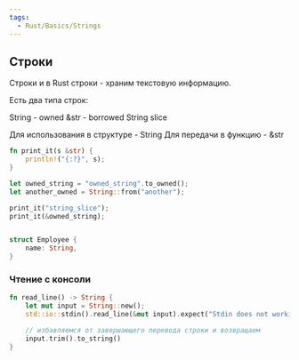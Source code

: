 ```yaml
---
tags:
  - Rust/Basics/Strings
---
```

## Строки

Строки и в Rust  строки - храним текстовую информацию.

Есть два типа строк:

String - owned
&str     - borrowed String slice

Для использования в структуре - String
Для передачи в функцию - &str

```rust
fn print_it(s &str) {
    println!("{:?}", s);
}

let owned_string = "owned_string".to_owned();
let another_owned = String::from("another");

print_it("string_slice");
print_it(&owned_string);


struct Employee {
    name: String,
}
```

### Чтение с консоли

```rust
fn read_line() -> String {
    let mut input = String::new();
    std::io::stdin().read_line(&mut input).expect("Stdin does not working");

    // избавляемся от завершающего перевода строки и возвращаем
    input.trim().to_string()
}
```